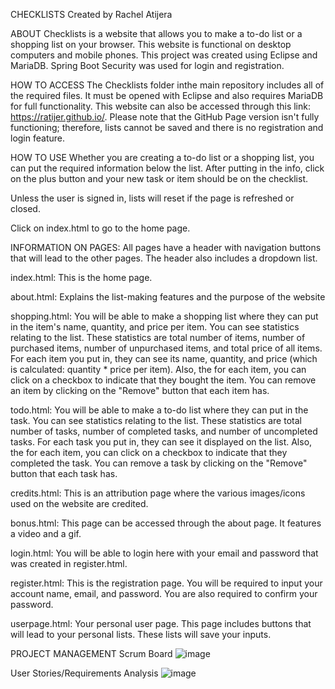 CHECKLISTS
Created by Rachel Atijera

ABOUT
Checklists is a website that allows you to make a to-do list or a shopping list on your browser. This website is functional on desktop
computers and mobile phones. This project was created using Eclipse and MariaDB. Spring Boot Security was used for login and registration.

HOW TO ACCESS
The Checklists folder inthe main repository includes all of the required files. It must be opened with Eclipse and also requires MariaDB for full functionality. This website can also be accessed through this link: https://ratijer.github.io/. Please note that the GitHub Page version isn't fully functioning; therefore, lists cannot be saved and there is no registration and login feature.

HOW TO USE
Whether you are creating a to-do list or a shopping list, you can put the required information below the list. 
After putting in the info, click on the plus button and your new task or item should be on the checklist.

Unless the user is signed in, lists will reset if the page is refreshed or closed.

Click on index.html to go to the home page.

INFORMATION ON PAGES:
All pages have a header with navigation buttons that will lead to the other pages. The header also includes a dropdown list.

index.html: This is the home page.

about.html: Explains the list-making features and the purpose of the website

shopping.html: You will be able to make a shopping list where they can put in the item's name, quantity, and price per item. You can see statistics relating to the list. 
These statistics are total number of items, number of purchased items,
number of unpurchased items, and total price of all items. For each item you put in, they can see its name, quantity, and price (which is
calculated: quantity * price per item). Also, the for each item, you can click on a checkbox to indicate that they bought the item. You can remove an item
by clicking on the "Remove" button that each item has. 

todo.html: You will be able to make a to-do list where they can put in the task. You can see statistics relating to the list. 
These statistics are total number of tasks, number of completed tasks, and number of uncompleted tasks. For each task you put in, they
can see it displayed on the list. Also, the for each item, you can click on a checkbox to indicate that they completed the task. You can remove a task
by clicking on the "Remove" button that each task has. 

credits.html: This is an attribution page where the various images/icons used on the website are credited.

bonus.html: This page can be accessed through the about page. It features a video and a gif.

login.html: You will be able to login here with your email and password that was created in register.html.

register.html: This is the registration page. You will be required to input your account name, email, and password. You are also required to confirm your password.

userpage.html: Your personal user page. This page includes buttons that will lead to your personal lists. These lists will save your inputs.

PROJECT MANAGEMENT
Scrum Board
![image](https://user-images.githubusercontent.com/33971537/196223191-2cef7cdb-7c7b-47e8-87cc-b1d54271cc57.png)

User Stories/Requirements Analysis
![image](https://user-images.githubusercontent.com/33971537/196223592-831280f7-1091-4589-ada5-7d5c028b91c2.png)
